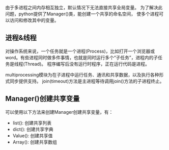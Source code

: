 由于多进程之间内存相互独立，默认情况下无法直接共享全局变量。
为了解决此问题，python提供了Manager()类，能创建一个共享的命名空间，
使多个进程可以访问和修改其中的变量。

**进程&线程**
---
对操作系统来说，一个任务就是一个进程(Process)，比如打开一个浏览器或word。有些进程同时做多件事情，也就是同时运行多个“子任务”，进程内的子任务是线程(Thread)。
程序编写后没有运行时程序，正在运行代码是进程。

multiprocessing模块为在子进程中运行任务、通讯和共享数据，以及执行各种形式同步提供支持。
join(timeout)方法是主进程等待调用join()方法的子进程终止。


Manager()创建共享变量
---
可以使用以下方法来创建Manager创建共享变量，有：
- list(): 创建共享列表
- dict(): 创建共享字典
- Value(): 创建共享值
- Array(): 创建共享数组

